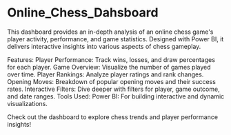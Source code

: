 # Online_Chess_Dahsboard

This dashboard provides an in-depth analysis of an online chess game's player activity, performance, and game statistics. Designed with Power BI, it delivers interactive insights into various aspects of chess gameplay.

Features:
Player Performance: Track wins, losses, and draw percentages for each player.
Game Overview: Visualize the number of games played over time.
Player Rankings: Analyze player ratings and rank changes.
Opening Moves: Breakdown of popular opening moves and their success rates.
Interactive Filters: Dive deeper with filters for player, game outcome, and date ranges.
Tools Used:
Power BI: For building interactive and dynamic visualizations.

Check out the dashboard to explore chess trends and player performance insights!
